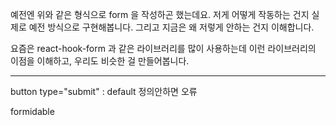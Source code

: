 <form action="/save" method="post">

예전엔 위와 같은 형식으로 form 을 작성하곤 했는데요. 저게 어떻게 작동하는 건지 실제로 예전 방식으로 구현해봅니다. 그리고 지금은 왜 저렇게 안하는 건지 이해합니다.

요즘은 react-hook-form 과 같은 라이브러리를 많이 사용하는데 이런 라이브러리의 이점을 이해하고, 우리도 비슷한 걸 만들어봅니다.

---

button type="submit" : default
정의안하면 오류 

formidable
